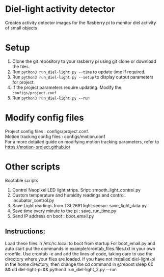 
# Diel-light activity detector
Creates activity detector images for the Rasberry pi to monitor diel activity of small objects
# Setup
1. Clone the git repository to your rasberry pi using git clone or download the files.  
2. Run `python3 run_diel-light.py --time` to update time if required.  
3. Run `python3 run_diel-light.py --setup` to display output parameters for project.   
4. If the project parameters require updating. Modify the `configs/project.conf`  
5. Run `python3 run_diel-light.py --run`

# Modify config files 
Project config files : configs/project.conf.  
Motion tracking config files : configs/motion.conf  
For a more detailed guide on modifying motion tracking parameters, refer to https://motion-project.github.io/

# Other scripts
Bootable scripts
1. Control Neopixel LED light strips. Sript: smooth_light_control.py
2. Custom temperature and humidity readings and control. Incubator_control.py
3. Save Light readings from TSL2691 light sensor: save_light_data.py
4. Save time every minute to the pi : save_run_time.py
5. Send IP address on boot : boot_email.py

## Instructions: 
Load these files in /etc/rc.local to boot from startup
For boot_email.py and auto start put the commands in example/crontab_files.files.txt in your own cronfile.
Use crontab -e and add the lines of code, taking care to use the directory where your files are loaded. 
If you have not installed diel-light-pi in the home directory, then change the cd command in @reboot sleep 60 && cd diel-light-pi && python3 run_diel-light_2.py --run



